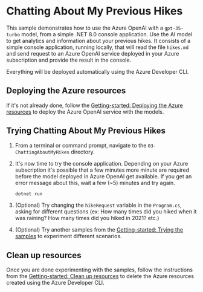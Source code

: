 # Chatting About My Previous Hikes

This sample demonstrates how to use the Azure OpenAI with a `gpt-35-turbo` model, from a simple .NET 8.0 console application. Use the AI model to get analytics and information about your previous hikes. It consists of a simple console application, running locally, that will read the file `hikes.md` and send request to an Azure OpenAI service deployed in your Azure subscription and provide the result in the console. 

Everything will be deployed automatically using the Azure Developer CLI.


## Deploying the Azure resources

If it's not already done, follow the [Getting-started: Deploying the Azure resources](../README.md#deploying-the-azure-resources) to deploy the Azure OpenAI service with the models.


## Trying Chatting About My Previous Hikes 

1. From a terminal or command prompt, navigate to the `03-ChattingAboutMyHikes` directory.
   
2. It's now time to try the console application. Depending on your Azure subscription it's possible that a few minutes more minute are required before the model deployed in Azure OpenAI get available. If you get an error message about this, wait a few (~5) minutes and try again.
	```bash
	dotnet run
	```

3. (Optional) Try changing the `hikeRequest` variable in the `Program.cs`, asking for different questions (ex: How many times did you hiked when it was raining? How many times did you hiked in 2021? etc.)

4. (Optional) Try another samples from the [Getting-started: Trying the samples](../README.md#trying-the-samples) to experiment different scenarios.


## Clean up resources

Once you are done experimenting with the samples, follow the instructions from the [Getting-started: Clean up resources](../README.md#clean-up-resources) to delete the Azure resources created using the Azure Developer CLI.